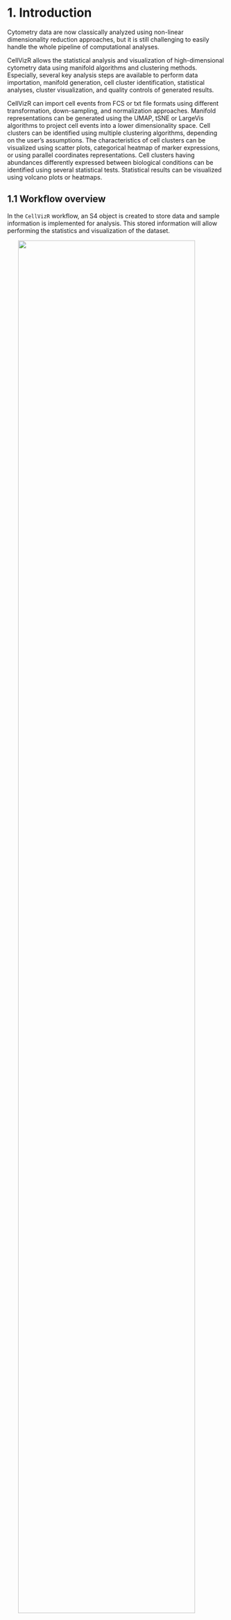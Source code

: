 # 1. Introduction

Cytometry data are now classically analyzed using non-linear
dimensionality reduction approaches, but it is still challenging to
easily handle the whole pipeline of computational analyses.

CellVizR allows the statistical analysis and visualization of
high-dimensional cytometry data using manifold algorithms and clustering
methods. Especially, several key analysis steps are available to perform
data importation, manifold generation, cell cluster identification,
statistical analyses, cluster visualization, and quality controls of
generated results.

CellVizR can import cell events from FCS or txt file formats using
different transformation, down-sampling, and normalization approaches.
Manifold representations can be generated using the UMAP, tSNE or
LargeVis algorithms to project cell events into a lower dimensionality
space. Cell clusters can be identified using multiple clustering
algorithms, depending on the user’s assumptions. The characteristics of
cell clusters can be visualized using scatter plots, categorical heatmap
of marker expressions, or using parallel coordinates representations.
Cell clusters having abundances differently expressed between biological
conditions can be identified using several statistical tests.
Statistical results can be visualized using volcano plots or heatmaps.

## 1.1 Workflow overview

In the `CellVizR` workflow, an S4 object is created to store data and
sample information is implemented for analysis. This stored information
will allow performing the statistics and visualization of the dataset.

<img src="README/figures/workflow.png" width="90%" style="display: block; margin: auto;" />

*Figure 1: Workflow of CellVizR*

*The analysis in CellVizR consists of 5 main steps: (1) importing the
data in FCS or txt format resulting in the creation of an S4 UMAPdata
object; (2) assigning the metadata (sample information) into the
UMAPdata object; and (3) generating the manifold and clustering. The
computed results can be (4) visualized in different manners and (5)
analyzed using statistical approaches.*

## 1.2 Input data

The following conditions must be respected to analyze data with
`CellVizR`:

-   **Type and format of data**: The cytometry data that can be analyzed
    and integrated with `CellVizR` are flow, mass or spectral cytometry
    data. The input files can be in standard cytometry format (FCS) or
    txt format.
-   **Compensation**: Before starting an analysis with `CellVizR`,
    performing the compensation steps for flow cytometry and spectral
    data with conventional software (FlowJo, Kaluza, etc) is necessary.
-   **Cleaning and gating**: It is recommended to remove debris, dead
    cells and doublets before the analysis. A pre-gating on a cell
    population of interest (e.g.lymphocytes, B cells, etc.) can be
    performed.

# 2. Quick start

In this section, the main analysis steps of `CellVizR` are presented.

These steps cover several aspects, such as:

-   Installing the package
-   Importing the data and creating an `UMAPdata` object
-   Creating the manifold and clustering
-   Generating basic visualization

## 2.1 Installation

To download `CellVizR` it is required `devtools`:

``` r
install.packages("devtools")
library("devtools")
install_github("tchitchek-lab/CellVizR")
```

The `CellVizR` package automatically downloads the necessary packages
for its operation such as: `coin`, `concaveman`, `dendextend`,
`flowCore`, `ggdendro`, `gglot2`, `gridExtra`, `MASS`, `plyr`,
`reshape`, `reshape2`, `rstatix`, `Rtsne`, `scales`, `stats`, `stringr`,
`uwot`. If not, the packages are available on the `CRAN`, except
`flowCore` which is available on `Bioconductor`.

Once installed, `CellVizR` can be loaded using the following command:

``` r
library("CellVizR")
```

## 2.2 Importing cell expression profiles (import)

The `import` function allows importing the expression matrix of the
cytometry files into a `UMAPdata` object.

The files to be loaded must be in FCS or txt format. The `import`
function is used as below:

``` r
# creation of a vector containing the names of the files 
files <- list.files("C:/Users/GWMA/Documents/Transreg/03_Kaluza_exports_renamed/Panel_03_NK/", 
                    pattern = "fcs", full.names = TRUE)

# import the FCS files into a UMAPdata object 
UMAPV <- import(files, 
                filetype = "fcs", 
                transform = "logicle", 
                exclude.markers = c("FS-H", "FS-A", "FS-W", "SS-H", 
                                    "SS-A", "SS-W", "Time"), 
                d.method = "uniform",
                parameters.method = list("target.percent" = 0.1))
```

The main arguments of the `import` function are:

-   the `filetype` argument, which allows defining the data file type
    (`fcs` or `txt`)
-   the `transform` argument, which allows choosing the type of
    transformation to apply to the data. Possible values are: `none`,
    `logicle`, `arcsinh` and `logarithmic`. It is advised to use a
    `logicle` transform for flow cytometry, and to use an `arcsinh`
    transform for mass cytometry,
-   the `exclude_markers` argument, which is used to remove the
    irrelevant channels

After importing the dataset, the `plotCellCounts` function allows you to
see the number of cells in each sample to be displayed as follows:

``` r
plotCellCounts(UMAPV, 
               stats = c("min","median","mean","q75","max"),
               samples = NULL,
               sort = TRUE)
```

![](README_files/figure-markdown_github/plotCellCounts-1.png)

``` r
# Possible to make it interactive
```

## 2.3 Assigning meta-information of biological samples (assignMetadata)

The metadata (information about the biological samples) can be assigned
to each sample in the dataset. These metadata are then used by the
different visualization methods to properly represent biological
conditions, timepoints, and individuals. The metadata argument must be a
dataframe that contains exclusively the following column names:

-   individual: corresponds to the sample identifier,
-   condition: corresponds to the biological condition of the sample,
-   timepoint: corresponds to the timepoint of the sample (optional).

Here is an example of a metadata assignment:

``` r
# creation of the dataframe 
metadata <- data.frame("individual"= rep(c("10105LA","10209HE","10306CG",
                                           "10503DC","11204CD","20208AA",
                                           "20210RF"), 4),
                       "condition"= rep(c("PR","SPA","PSO","B7","SJ","SPA","SPA"),4),
                       "timepoint"= c(rep("V1", 7), rep("V6", 7), rep("V7", 7), rep("V8", 7))
)

rownames(metadata) = paste0(metadata$timepoint,"_", metadata$individual)

# assign the dataframe 
UMAPV <- assignMetadata(UMAPV, 
                        metadata = metadata)
```

## 2.4 Manifold construction and clustering

This section consists in generating the manifold using different
algorithms combined with cell cluster identification.

Two methods are available, depending on the parameters selected:

-   The manifold is generated first, followed by cell cluster
    identification
-   Cell cluster identification is performed followed by the manifold

In the example below, the first method has been performed.

### 2.4.1 Generating a manifold of cell events (generateManifold)

The first step is to compute the manifold on the dataset by following
the instructions below:

``` r
# Perform Manifold from the "UMAPdata" object
UMAPV <- generateManifold(UMAPV, 
                          markers = c("TCRgd", "NKP44", "HLADR", "NKp30", "NKp46",
                                      "NKG2D", "CD3", "CD16", "CD56", "CD8"), 
                          type = "UMAP", 
                          n_neighbors = 15,
                          n_components = 2,
                          metric = "euclidean",
                          n_epochs = NULL,
                          n_threads = 40, 
                          n_sgd_threads = 1,
                          scale = FALSE)
```

    ## Manifold markers are: TCRgd, NKP44, HLADR, NKp30, NKp46, NKG2D, CD3, CD16, CD56, CD8

    ## Manifold method is: UMAP

    ## 11:58:26 UMAP embedding parameters a = 1.896 b = 0.8006

    ## 11:58:26 Converting dataframe to numerical matrix

    ## 11:58:26 Read 26722 rows and found 10 numeric columns

    ## 11:58:26 Using Annoy for neighbor search, n_neighbors = 15

    ## 11:58:27 Building Annoy index with metric = euclidean, n_trees = 50

    ## 0%   10   20   30   40   50   60   70   80   90   100%

    ## [----|----|----|----|----|----|----|----|----|----|

    ## **************************************************|
    ## 11:58:28 Writing NN index file to temp file C:\Users\GWMA\AppData\Local\Temp\RtmpqMP0ID\file29484f161a04
    ## 11:58:28 Searching Annoy index using 40 threads, search_k = 1500
    ## 11:58:29 Annoy recall = 100%
    ## 11:58:30 Commencing smooth kNN distance calibration using 40 threads with target n_neighbors = 15
    ## 11:58:30 Initializing from normalized Laplacian + noise (using irlba)
    ## 11:58:31 Commencing optimization for 200 epochs, with 539456 positive edges using 1 thread
    ## 11:58:49 Optimization finished

The main arguments of the `generateManifold` function are:

-   the `markers` argument, which specifies the markers to be used for
    the manifold generation
-   the `type` argument, which specifies the manifold method to use

### 2.4.2 Identifying cell clusters having similar marker expression (identifyClusters)

The second step is to identify cell clusters by following the
instructions below:

``` r
# Clustering computation from the manifold 
UMAPV <- identifyClusters(UMAPV, 
                          space = "manifold", 
                          method = "kmeans", 
                          centers = 120, 
                          nstart = 3)
```

    ## Clustering method is: kmeans

    ## Identifying cell clusters...

    ## computing cell clusters boundaries...

    ## computing cell cluster count matrix...

    ## computing cell cluster abundance matrix...

The main arguments of the `identifyClusters` function are:

-   the `space` argument, which determines if the clustering is done on
    the markers or the manifold coordinates
-   the `method` argument, which specifies the clustering algorithm to
    use

After clustering, the `plotClustersCounts` function allows to visualize
the cells of each sample in the clusters as follows:

``` r
plotClustersCounts(UMAPV, 
                   clusters = NULL,
                   sort = TRUE)
```

![](README/figure-markdown_github/plotClustersCounts-1.png)

``` r
# Possible to make it interactive
```

## 2.5 Basic Visualization

Once the manifold has been generated and cell clusters have been
identified, it is possible to perform different types of visualization
which are detailed below.

### 2.5.1 Representation of a computed manifold (PlotManifold)

The `plotManifold` function displays a computed manifold representation
for a given analysis. Cell clusters are delimited by black lines on the
manifold.

The main argument of the `plotManifold` function is the `markers`
argument which is used to specify the colour of the cells. If the
`density` value is used, then a UMAP representation showing the
distribution of the cell density for all samples will be shown as below:

``` r
# Display manifold overlay by 'density' 
plotManifold(UMAPV, 
             markers = "density")
```

![](README_files/figure-markdown_github/PlotManifold-1.png)

If the name of the marker is used, then the intensity of marker
expression, overlaid on the manifold (e.g. CD8), will be shown as below:

``` r
# Display manifold overlay by 'markers'  
plotManifold(UMAPV, 
             markers = "CD8")
```

![](README_files/figure-markdown_github/PlotManifold2-1.png)

It is possible to specify the biological samples to be displayed in the
representation using the `samples` argument as below:

``` r
# Display manifold overlay by 'density' by sample 
plotManifold(UMAPV, 
             markers = "density", 
             samples = "V1_10105LA")
```

![](README_files/figure-markdown_github/PlotManifold3-1.png)

If the name of the clusters is used, the the clusters number will be
shown as below:

``` r
# Display manifold overlay by 'cluster' 
plotManifold(UMAPV, 
             markers = "clusters")
```

![](README_files/figure-markdown_github/PlotManifold4-1.png)

### 2.5.2 Heatmap of cell marker expressions (plotHmExpressions)

The `plotHmExpressions` function shows marker median relative
expressions for all clusters in the whole dataset.

The mean of the median expression of each marker is classified into 4
categories (the number of categories can be changed by users, `nb.cat`
parameters). Hierarchical clustering is performed at both the marker and
cluster levels and is represented using dendrograms (the hierarchical
clustering parameters can be changed by users `method.hclust`
parameters).

This function is used as below:

``` r
# Heatmap of expression markers 
hm.exp <- plotHmExpressions(UMAPV)
gridExtra::grid.arrange(hm.exp)
```

![](README_files/figure-markdown_github/PlotHMExpressions-1.png) It is
possible to customize the `plotHmExpressions` with these parameters:

-   the `markers` argument, which specifies the markers to be displayed
-   the `clusters` argument, which specifies the identifiers of the
    clusters to be displayed

These parameters can be used independently of each other as in the
following example:

``` r
# Heatmap of expression markers 
hm.exp <- plotHmExpressions(UMAPV, 
                            markers = c("NKP44", "NKp30", "NKp46", "NKG2D"), 
                            clusters = c(1:50))
gridExtra::grid.arrange(hm.exp)
```

![](README_files/figure-markdown_github/plotHmExpressions2-1.png)

### 2.5.3 Representation of phenotype of identified cell clusters (plotPhenoClusters)

The `plotPhenoClusters` function shows marker expression densities for
one given cluster.

For each marker distribution, the median expression is represented by a
black dashed line. In addition, the Hartigan’s Dip test p-value, which
indicates whether the distribution is non-unimodal, is indicated by a
green curve or red if it is non-unimodal.

``` r
# PhenoClusters plot for specific cluster 
plotPhenoClusters(UMAPV, 
                  clusters = 58)
```

    ## Picking joint bandwidth of 0.0159

    ## Picking joint bandwidth of 0.0294

    ## Picking joint bandwidth of 0.0366

    ## Picking joint bandwidth of 0.0451

    ## Picking joint bandwidth of 0.0378

    ## Picking joint bandwidth of 0.0195

    ## Picking joint bandwidth of 0.0354

    ## Picking joint bandwidth of 0.0254

    ## Picking joint bandwidth of 0.0279

    ## Picking joint bandwidth of 0.0461

![](README_files/figure-markdown_github/plotPhenoClusters-1.png)

### 2.5.4 Representation of phenotype of cell clusters using parallels coordinates (plotCoordinates)

The `plotCoordinates` function shows the phenotype of specific cluster
or a set of combined clusters.

The median marker expression of each sample is represented using
parallel coordinates. The X-axis represents the cellular markers and the
Y-axis represents the marker expressions.

``` r
# Coordinates plot for specific cluster 
plotCoordinates(UMAPV, 
                clusters = "58")
```

![](README_files/figure-markdown_github/plotCoordinates-1.png)

``` r
# Possible to make it interactive
```

# 3. Statistics and visualization

## 3.1 Compute differential abundance analyses

Once the cell clustering performed, it is possible to do a differential
analysis of cell cluster abundances to identify relevant cell clusters.

The `computeStatistics` function allows to perform the such operation
and several parameters must be taken into consideration:

-   the `condition` argument, which specifies the biological condition
    to be compared
-   the `ref.condition` argument, which specifies the reference
    biological condition
-   the `test.statistics` argument, which specifies the name of the
    statistical test to use
-   the `paired` argument, which specifies if samples are paired in the
    statistical comparison

This function is used as follows:

``` r
# Compute statistics 
baseline = "V1"
list.conditions <- c("V6", "V7", "V8")

for (condition in list.conditions) {
  UMAPV <- computeStatistics(UMAPV, 
                             condition = paste0(condition), 
                             ref.condition = paste0(baseline),
                             test.statistics = "wilcox.test",
                             paired = FALSE)
}
```

    ## Computing of the wilcox.test for: V6 vs. V1

    ## Computing of the wilcox.test for: V7 vs. V1

    ## Computing of the wilcox.test for: V8 vs. V1

## 3.2 Visualisation of statistical analysis

### 3.2.1 Volcano plot of statistical analysis (plotVolcano)

The `plotVolcano` function shows the clusters whose number of associated
cells is statistically different between two biological conditions
and/or timepoints.

For each cluster, the p-value (indicated by -log10(p-value)) is
represented on the Y-axis and the cell abundance fold-change (indicated
by log2(fold-change)) is represented on the X-axis. The thresholds for
the p-value (`th.pv` parameter) and the fold-change (`th.fc` parameter)
are shown as dotted lines. Cell clusters down-represented are shown in
green and cell clusters up-represented are shown in red.

Here is an example for generating such representation:

``` r
# Volcano plot for differential analysis 
plotVolcano(UMAPV,
            comparison = ("V7 vs. V1"),
            th.pv = 1.3,
            th.fc = 1.5,
            plot.text = TRUE)
```

![](README_files/figure-markdown_github/plotVolcano-1.png)

``` r
# Possible to make it interactive
```

### 3.2.2 Heatmap of statistical analysis results (plotHmStatistics)

The `plotHmStatistics` function shows the differences in abundance
between different conditions for each cluster.

For each cluster, the p-value, the log2(fold-change) and the effect size
(`statistics` parameters) can be represented. Down-represented clusters
are represented in orange, and up-represented clusters are represented
in blue. Furthermore, it is possible to choose the clusters to be
represented with the `clusters` parameter.

Here is an example for generating such representation:

``` r
# Heatmap of statistics
hm.stats <- plotHmStatistics(UMAPV, 
                             clusters = NULL,
                             statistics = "pvalue")

gridExtra::grid.arrange(hm.stats)
```

![](README_files/figure-markdown_github/plotHmStatistics-1.png)

## 3.3 Visualisation of cell cluster abundances

### 3.3.1 Heatmap of cell cluster abundances (plotHmAbundances)

The `plotHmAbundances` function shows the cellular distribution of
samples within a given cluster.

The more the sample is represented within the cluster, the redder the
tile. If the sample is not represented in the cluster, then the tile
will be black. The `plotHmAbundances` function can be interesting to
visualize the abundance of statistically different clusters between two
conditions, as in the following example:

``` r
#Samples to study
V1 <- unique(UMAPV@samples)[grepl("V1", unique(UMAPV@samples))]
V6 <- unique(UMAPV@samples)[grepl("V6", unique(UMAPV@samples))]
samples = c(V1, V6)

#Statistically different clusters
stats <- UMAPV@statistic[UMAPV@statistic$comparison == "V6 vs. V1",]
clusters = stats[stats$pvalue<=0.05 & abs(stats$lfc)>log(1.2)/log(2),]$clusters

# Heatmap of abundances
hm.abun <- plotHmAbundances(UMAPV, 
                            clusters = clusters,
                            samples = samples,
                            rescale = TRUE)

gridExtra::grid.arrange(hm.abun)
```

![](README_files/figure-markdown_github/plotHmAbundances-1.png)

### 3.3.2 Cell cluster abundances using a boxplot representation (plotBoxplot)

The `plotBoxPlot` function shows the cell distribution between several
biological conditions and/or timepoints for a single cluster or for a
combined set of clusters.

This display shows the abundances of the user-defined cell clusters
(`clusters` parameter). It is possible to observe the cell abundance as
a function of the biological condition or timepoint (`obervation`
parameter). In addition, statistical tests can be performed and
displayed directly on the boxplot.

Here is an example for generating such representation:

``` r
# Boxplot for differential analysis
plotBoxplot(UMAPV, 
            clusters = clusters,
            samples = NULL,
            observation = "timepoint", 
            test.statistics = "wilcox.test")
```

![](README_files/figure-markdown_github/plotBoxplot-1.png)

``` r
# Possible to make it interactive
```

Other possible parameters to customize the `plotBoxPlot` are:

-   the `samples` argument, which specifies the biological samples to be
    displayed
-   the `paired` argument, which specifies if samples are paired in the
    statistical comparison

### 3.3.3 MDS representation based on cell cluster abundances (plotMDS)

The `plotMDS` function shows similarities between samples or clusters
based on cell cluster abundances.

Each point represents a sample or a cluster (`levels` parameter) and the
distance between the points is proportional to the Euclidean distance
between these objects. It is possible to observe the cell abundance as a
function of the biological condition or timepoint (`condition.samples`
parameter)

Here is an example for generating such representation:

``` r
# MDS
plotMDS(UMAPV, 
        levels = "samples", 
        condition.samples = "timepoint", 
        clusters = NULL, 
        samples = NULL,
        plot.text = TRUE)
```

![](README_files/figure-markdown_github/plotMDS-1.png)

``` r
# Possible to make it interactive
```

Other possible parameters to customize the `plotMDS` are:

-   the `clusters` argument, which specifies the identifiers of the
    clusters to be displayed
-   the `samples` argument, which specifies the biological samples to be
    displayed

### 3.3.4 PCA representation based on cell cluster abundances (plotPCA)

The `plotPCA` function shows similarities between samples or clusters
based on cell cluster abundances.

Each point represents a sample or a cluster (`levels` parameter). It is
possible to observe the cell abundance as a function of the biological
condition or timepoint (`condition.samples` parameter)

``` r
# PCA
plotPCA(UMAPV, 
        levels = "clusters", 
        clusters = NULL, 
        samples = NULL, 
        condition.samples = "condition",
        plot.text = TRUE)
```

![](README_files/figure-markdown_github/plotPCA-1.png)

``` r
# Possible to make it interactive
```

Other possible parameters to customize the `plotPCA` are:

-   the `clusters` argument, which specifies the identifiers of the
    clusters to be displayed
-   the `samples` argument, which specifies the biological samples to be
    displayed

# 4. Quality control

The `CellVizR` package allows to perform quality control of generated
results.

The quality control can be performed:

-   on the input dataset to check the names and range expression of the
    markers of each sample
-   on the generated results, to check the quality of the cell
    clustering.

## 4.1 Quality control of the dataset

The input dataset can be checked in two ways. The first method checks
the concordance of the markers names between the different samples.

Here is an example of generating such quality control:

``` r
# Check for marker concordance
QCN <- QCMarkerNames(files)
```

    ##            nb_cells FS-H FS-A FS-W SS-H SS-A SS-W       FL1-A    FL2-A  FL3-A
    ## V1_10105LA     5768 FS-H FS-A FS-W SS-H SS-A SS-W TCR gd-FITC NKP44-PE DR-ECD
    ## V1_10209HE     4944 FS-H FS-A FS-W SS-H SS-A SS-W TCR gd-FITC NKP44-PE DR-ECD
    ## V1_10306CG     4746 FS-H FS-A FS-W SS-H SS-A SS-W TCR gd-FITC NKP44-PE DR-ECD
    ## V1_10503DC     5877 FS-H FS-A FS-W SS-H SS-A SS-W TCR gd-FITC NKP44-PE DR-ECD
    ## V1_11204CD     5194 FS-H FS-A FS-W SS-H SS-A SS-W TCR gd-FITC NKP44-PE DR-ECD
    ## V1_20208AA     9435 FS-H FS-A FS-W SS-H SS-A SS-W TCR gd-FITC NKP44-PE DR-ECD
    ##                 FL4-A      FL5-A     FL6-A    FL7-A     FL8-A      FL9-A FL10-A
    ## V1_10105LA NKp30-Pcy5 NKp46-Pcy7 NKG2D-APC CD3-A700 CD16-A750 CD56-BV421 CD8-KO
    ## V1_10209HE NKp30-Pcy5 NKp46-Pcy7 NKG2D-APC CD3-A700 CD16-A750 CD56-BV421 CD8-KO
    ## V1_10306CG NKp30-Pcy5 NKp46-Pcy7 NKG2D-APC CD3-A700 CD16-A750 CD56-BV421 CD8-KO
    ## V1_10503DC NKp30-Pcy5 NKp46-Pcy7 NKG2D-APC CD3-A700 CD16-A750 CD56-BV421 CD8-KO
    ## V1_11204CD NKp30-Pcy5 NKp46-Pcy7 NKG2D-APC CD3-A700 CD16-A750 CD56-BV421 CD8-KO
    ## V1_20208AA NKp30-Pcy5 NKp46-Pcy7 NKG2D-APC CD3-A700 CD16-A750 CD56-BV421 CD8-KO

If the marker names are not the same for each sample, they can be
corrected using the `renameMarkers` as below:

``` r
# Rename markers if necessary
UMAPV <- renameMarkers(UMAPV, marker.names = c("TCRgd", "NKP44", "HLADR", "NKp30", "NKp46",
                                               "NKG2D", "CD3", "CD16", "CD56", "CD8"))
```

The second method computes the 5 centiles and 95 centiles expression
values for each marker of each sample:

``` r
# Check the expression values for markers
QCR <- QCMarkerRanges(files)
```

    ##                  FS       FS       FS       SS       SS       SS TCR gd-FITC
    ## V1_10105LA 4.836585 4.989121 4.353023 4.246526 4.410427 4.347033    1.222985
    ## V1_10209HE 4.830411 4.955269 4.347033 4.233577 4.376030 4.334798    1.404291
    ## V1_10306CG 4.947511 5.075207 4.347033 4.306356 4.453486 4.340958    1.624966
    ## V1_10503DC 4.829002 4.962259 4.353023 4.289901 4.446210 4.347033    1.636824
    ## V1_11204CD 4.726316 4.872409 4.347033 4.218561 4.382770 4.334798    1.346113
    ## V1_20208AA 4.812913 4.943068 4.353023 4.235458 4.394541 4.340958    1.576944
    ##             NKP44-PE   DR-ECD NKp30-Pcy5 NKp46-Pcy7 NKG2D-APC  CD3-A700
    ## V1_10105LA 1.2894598 1.271010  1.1037258   1.989170  2.056610 1.9222306
    ## V1_10209HE 0.9668970 1.579406  1.1496302   1.846668  2.414580 0.9294985
    ## V1_10306CG 0.8354852 1.698004  0.8368412   2.761478  3.339898 1.2062602
    ## V1_10503DC 1.0512715 1.318435  0.8781855   2.253348  2.616961 0.8506702
    ## V1_11204CD 1.3617717 1.551328  1.3062589   2.304870  1.833130 0.9218318
    ## V1_20208AA 1.3851102 1.888522  0.6596576   1.871311  2.670243 1.0915774
    ##            CD16-A750 CD56-BV421   CD8-KO
    ## V1_10105LA  2.265913   2.708021 1.823717
    ## V1_10209HE  2.694609   2.973497 1.934102
    ## V1_10306CG  2.824189   2.967019 1.673800
    ## V1_10503DC  2.686252   2.916044 2.133573
    ## V1_11204CD  2.473504   2.863429 2.360409
    ## V1_20208AA  2.904624   2.972236 1.752453

    ##                  FS       FS       FS       SS       SS       SS TCR gd-FITC
    ## V1_10105LA 5.158144 5.305961 4.443943 4.621098 4.813464 4.506733    2.280538
    ## V1_10209HE 5.173436 5.307780 4.403514 4.584182 4.724468 4.413979    2.118809
    ## V1_10306CG 5.248328 5.374601 4.392790 4.614367 4.754747 4.413979    2.195158
    ## V1_10503DC 5.137767 5.276119 4.413979 4.626658 4.789096 4.434183    2.290403
    ## V1_11204CD 5.168864 5.299504 4.419119 4.601341 4.781551 4.458183    2.503850
    ## V1_20208AA 5.155240 5.290800 4.403514 4.567590 4.746772 4.443943    2.271837
    ##            NKP44-PE   DR-ECD NKp30-Pcy5 NKp46-Pcy7 NKG2D-APC CD3-A700 CD16-A750
    ## V1_10105LA 2.698542 3.751472   3.070920   4.164283  3.928043 3.178521  4.747111
    ## V1_10209HE 2.408619 3.910715   3.057855   3.956062  3.914080 2.842833  4.826450
    ## V1_10306CG 2.412678 3.838884   3.186744   4.040787  4.063245 3.043769  4.817522
    ## V1_10503DC 2.414765 3.107674   3.167953   3.917157  3.895880 2.806967  4.751921
    ## V1_11204CD 2.543483 3.261072   3.107780   3.986661  3.822221 2.822286  4.611977
    ## V1_20208AA 2.510327 3.639751   3.115192   3.894700  3.917722 2.949332  4.845409
    ##            CD56-BV421   CD8-KO
    ## V1_10105LA   4.359073 3.387718
    ## V1_10209HE   4.428926 3.528046
    ## V1_10306CG   4.336497 3.744981
    ## V1_10503DC   4.264874 3.901291
    ## V1_11204CD   4.269538 3.841241
    ## V1_20208AA   4.265343 3.673689

## 4.2 Control quality of the cell clustering result

The quality control of clustering can be checked in two ways.

The first method allows the identification of small clusters,
i.e.clusters whose number of cells is below a specific threshold. The
results can be represented as a heatmap. On the left are the
contributions of each sample and on the right are the contribution of
the whole dataset. If the tile is red then the cluster is less than the
specified number of cells, if the tile is green, the cluster is greater
than or equal to the specified number of cells. The percentage of
clusters with a small number of cells among all clusters is shown at the
top of the heatmap.

The function is as below:

``` r
# QC for small clusters 
QCS <- QCSmallClusters(UMAPV,
                       th.size = 50, 
                       plot.device = TRUE)
```

![](README_files/figure-markdown_github/QCSmallClusters-1.png)

    ##      V1_10105LA V1_10209HE V1_10306CG V1_10503DC V1_11204CD V1_20208AA
    ## [1,]       TRUE       TRUE       TRUE      FALSE      FALSE       TRUE
    ## [2,]      FALSE      FALSE       TRUE      FALSE      FALSE      FALSE
    ## [3,]       TRUE       TRUE       TRUE       TRUE       TRUE       TRUE
    ## [4,]      FALSE       TRUE       TRUE       TRUE       TRUE      FALSE
    ## [5,]       TRUE       TRUE       TRUE       TRUE       TRUE       TRUE
    ## [6,]       TRUE       TRUE       TRUE      FALSE      FALSE      FALSE
    ##      V1_20210RF V6_10105LA V6_10209HE V6_10306CG V6_10503DC V6_11204CD
    ## [1,]      FALSE       TRUE       TRUE       TRUE       TRUE       TRUE
    ## [2,]      FALSE      FALSE      FALSE      FALSE      FALSE      FALSE
    ## [3,]      FALSE      FALSE       TRUE       TRUE      FALSE      FALSE
    ## [4,]      FALSE      FALSE       TRUE       TRUE      FALSE       TRUE
    ## [5,]       TRUE       TRUE      FALSE      FALSE       TRUE      FALSE
    ## [6,]       TRUE       TRUE       TRUE      FALSE      FALSE      FALSE
    ##      V6_20208AA V6_20210RF V7_10105LA V7_10209HE V7_10306CG V7_10503DC
    ## [1,]       TRUE      FALSE       TRUE       TRUE       TRUE      FALSE
    ## [2,]      FALSE      FALSE      FALSE      FALSE      FALSE      FALSE
    ## [3,]      FALSE      FALSE      FALSE       TRUE       TRUE      FALSE
    ## [4,]      FALSE      FALSE      FALSE       TRUE       TRUE       TRUE
    ## [5,]      FALSE      FALSE      FALSE      FALSE      FALSE       TRUE
    ## [6,]      FALSE      FALSE       TRUE       TRUE       TRUE      FALSE
    ##      V7_11204CD V7_20208AA V7_20210RF V8_10105LA V8_10209HE V8_10306CG
    ## [1,]       TRUE      FALSE      FALSE       TRUE       TRUE       TRUE
    ## [2,]      FALSE      FALSE      FALSE       TRUE      FALSE      FALSE
    ## [3,]       TRUE      FALSE      FALSE       TRUE       TRUE       TRUE
    ## [4,]       TRUE       TRUE      FALSE       TRUE       TRUE      FALSE
    ## [5,]       TRUE       TRUE      FALSE      FALSE      FALSE       TRUE
    ## [6,]       TRUE      FALSE      FALSE       TRUE       TRUE      FALSE
    ##      V8_10503DC V8_11204CD V8_20208AA V8_20210RF total.cells
    ## [1,]      FALSE      FALSE       TRUE      FALSE       FALSE
    ## [2,]      FALSE      FALSE      FALSE      FALSE       FALSE
    ## [3,]      FALSE      FALSE       TRUE      FALSE       FALSE
    ## [4,]       TRUE       TRUE      FALSE      FALSE       FALSE
    ## [5,]       TRUE       TRUE       TRUE       TRUE       FALSE
    ## [6,]      FALSE      FALSE      FALSE      FALSE       FALSE

The second method allows to identify the uniform clusters, i.e.those
with unimodal expression and low dispersion of expression for all its
markers.

The most important parameter of the `QCUniformClusters` function is
`uniform.test`, three possibilities:

-   `uniform` corresponds to the verification of the unimodal
    distribution of markers with Hartigan’s test (`th.pvalue`
    parameter),
-   `IQR` corresponds to the verification of the distribution of markers
    so that they are not below the IQR threshold (`th.IQR` parameter)
-   `both` correspond to the combination of the two parameters: uniform
    and IQR

The results can be represented as a heatmap. If the tile is green then
the cell clusters have the uniform phenotype, if the tile is red, the
cell clusters have the phenotype that is not uniform. The percentage of
clusters having a uniform phenotype among all clusters is shown at the
top of the heatmap. If the score is high, it indicates that the
clustering is good.

The function is as below:

``` r
# QC for uniform clusters
QCU <- QCUniformClusters(UMAPV,
                         uniform.test = "both",
                         th.pvalue = 0.05,
                         th.IQR = 2,
                         plot.device = TRUE)
```

![](README_files/figure-markdown_github/QCUniformClusters-1.png)

    ##   clusters markers    pv_dip       IQR passed
    ## 1        1    CD16 0.9969386 0.2651895   TRUE
    ## 2        1     CD3 0.9948315 0.3032393   TRUE
    ## 3        1    CD56 0.9920345 0.3288604   TRUE
    ## 4        1     CD8 0.9717085 0.1813187   TRUE
    ## 5        1   HLADR 0.4625909 0.2673890   TRUE
    ## 6        1   NKG2D 0.9863257 0.2057160   TRUE

# 5. Advanced usage

## 5.1 Upsampling

The `performUpsampling` function allows the data set to be implemented
if downsampling has been performed.

This function is used after performing the manifold and clustering (Step
2.4). After calculating the centroids from the existing clusters, the
implemented cells will be associated according to their expression
similarity with the centroid.

The procedure is as follows:

``` r
UMAPV <- performUpsampling(UMAPV,
                           files = files,
                           transform = "logicle")
```

## 5.2 Export

The `export` function allows extracting of the dataset in FCS or txt
format with some parameters such as UMAP coordinates and clusters.

Please note that if downsampling and upsampling have been performed,
only the downsampled cells will be extracted.

With the following method:

``` r
export(UMAPV,
       filename = "Analyses_NK_K100.fcs",
       clusters = NULL,
       samples = NULL)
```

    ## [1] "Analyses_NK_K100.fcs"
